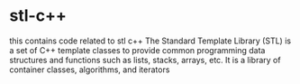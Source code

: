 # stl-c++

this contains code related to stl c++
The Standard Template Library (STL) is a set of C++ template classes to provide common programming data structures and functions such as lists, stacks, arrays, etc. It is a library of container classes, algorithms, and iterators

